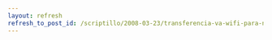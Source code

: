```yaml
---
layout: refresh
refresh_to_post_id: /scriptillo/2008-03-23/transferencia-va-wifi-para-nintendo-ds-sends-3-0
---
```

